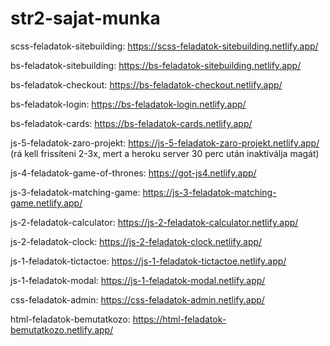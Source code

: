 # str2-sajat-munka

scss-feladatok-sitebuilding: https://scss-feladatok-sitebuilding.netlify.app/

bs-feladatok-sitebuilding: https://bs-feladatok-sitebuilding.netlify.app/

bs-feladatok-checkout: https://bs-feladatok-checkout.netlify.app/

bs-feladatok-login: https://bs-feladatok-login.netlify.app/

bs-feladatok-cards: https://bs-feladatok-cards.netlify.app/

js-5-feladatok-zaro-projekt: https://js-5-feladatok-zaro-projekt.netlify.app/ (rá kell frissíteni 2-3x, mert a heroku server 30 perc után inaktíválja magát)

js-4-feladatok-game-of-thrones:
https://got-js4.netlify.app/

js-3-feladatok-matching-game:
https://js-3-feladatok-matching-game.netlify.app/

js-2-feladatok-calculator:
https://js-2-feladatok-calculator.netlify.app/

js-2-feladatok-clock:
https://js-2-feladatok-clock.netlify.app/

js-1-feladatok-tictactoe:
https://js-1-feladatok-tictactoe.netlify.app/

js-1-feladatok-modal:
https://js-1-feladatok-modal.netlify.app/

css-feladatok-admin:
https://css-feladatok-admin.netlify.app/

html-feladatok-bemutatkozo:
https://html-feladatok-bemutatkozo.netlify.app/
